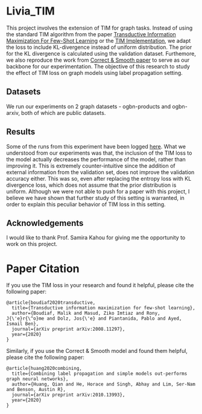 # Livia_TIM

This project involves the extension of TIM for graph tasks. Instead of using the standard TIM algorithm from the paper [Transductive Information Maximization For Few-Shot Learning](https://arxiv.org/abs/2008.11297) or the [TIM Implementation](https://github.com/mboudiaf/TIM), we adapt the loss to include KL-divergence instead of uniform distribution. The prior for the KL divergence is calculated using the validation dataset.
Furthemore, we also reproduce the work from [Correct & Smooth paper](https://arxiv.org/abs/2010.13993) to serve as our backbone for our experimentation.
The objective of this research to study the effect of TIM loss on graph models using label propagation setting.

## Datasets
We run our experiments on 2 graph datasets - ogbn-products and ogbn-arxiv, both of which are public datasets.

## Results
Some of the runs from this experiment have been logged [here](https://wandb.ai/ramnath_181/TIM?workspace=user-ramnath_181). What we understood from our experiments was that, the inclusion of the TIM loss to the model actually decreases the performance of the model, rather than improving it. This is extremely counter-intuitive since the addition of external information from the validation set, does not improve the validation accuracy either. This was so, even after replacing the entropy loss with KL divergence loss, which does not assume that the prior distribution is uniform. Although we were not able to push for a paper with this project, I believe we have shown that further study of this setting is warranted, in order to explain this peculiar behavior of TIM loss in this setting.

## Acknowledgements
I would like to thank Prof. Samira Kahou for giving me the opportunity to work on this project.

# Paper Citation

If you use the TIM loss in your research and found it helpful, please cite the following paper:

```
@article{boudiaf2020transductive,
  title={Transductive information maximization for few-shot learning},
  author={Boudiaf, Malik and Masud, Ziko Imtiaz and Rony, J{\'e}r{\^o}me and Dolz, Jos{\'e} and Piantanida, Pablo and Ayed, Ismail Ben},
  journal={arXiv preprint arXiv:2008.11297},
  year={2020}
}
```

Similarly, if you use the Correct & Smooth model and found them helpful, please cite the following paper:

```
@article{huang2020combining,
  title={Combining label propagation and simple models out-performs graph neural networks},
  author={Huang, Qian and He, Horace and Singh, Abhay and Lim, Ser-Nam and Benson, Austin R},
  journal={arXiv preprint arXiv:2010.13993},
  year={2020}
}
```
